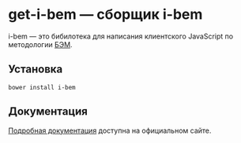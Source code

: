 # get-i-bem — сборщик i-bem

i-bem — это бибилотека для написания клиентского JavaScript по методологии [БЭМ](http://ru.bem.info/).

## Установка

	bower install i-bem

## Документация

[Подробная документация](http://ru.bem.info/libs/bem-bl/dev/desktop.sets/i-bem/) доступна на официальном сайте.
